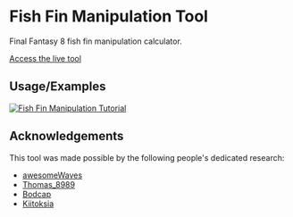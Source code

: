 # Fish Fin Manipulation Tool

Final Fantasy 8 fish fin manipulation calculator.

[Access the live tool](https://galbadia.garden/fish-fins)

## Usage/Examples

[![Fish Fin Manipulation Tutorial](https://img.youtube.com/vi/zjAdvzRooLw/0.jpg)](https://www.youtube.com/watch?v=zjAdvzRooLw)

## Acknowledgements
This tool was made possible by the following people's dedicated research:
* [awesomeWaves](https://twitch.tv/awesomeWaves)
* [Thomas_8989](https://twitch.tv/Thomas_8989)
* [Bodcap](https://twitch.tv/Bodcap)
* [Kiitoksia](https://twitch.tv/Kiitoksia)